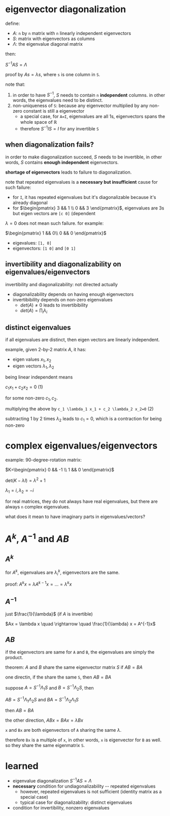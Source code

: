# eigenvector diagonalization

define:

- $`A`$: `n` by `n` matrix with `n` linearly independent eigenvectors
- $`S`$: matrix with eigenvectors as columns
- $`\Lambda`$: the eigenvalue diagonal matrix

then: 

$`S^{-1} A S = \Lambda`$

proof by $`As=\lambda s`$, where `s` is one column in `S`.

note that:

1. in order to have $`S^{-1}`$, $`S`$ needs to contain `n` **independent** columns. in other words, the eigenvalues need to be distinct.
2. non-uniqueness of `S`: because any eigenvector multiplied by any non-zero constant is still a eigenvector
   - a special case, for `A=I`, eigenvalues are all 1s, eigenvectors spans the whole space of $`\mathbb{R}`$
   - therefore $`S^{-1}IS=I`$ for any invertible `S`


## when diagonalization fails?

in order to make diagonalization succeed, $`S`$ needs to be invertible, in other words, $`S`$ contains **enough independent** eigenvectors. 

**shortage of eigenvectors** leads to failure to diagonalization. 

note that repeated eigenvalues is a **necessary but insufficient** cause for such failure:

- for `I`, it has repeated eigenvalues but it's diagonalizable because it's already diagonal
- for $`\begin{pmatrix} 3 && 1 \\ 0 && 3 \end{pmatrix}`$, eigenvalues are 3s but eigen vectors are `[c 0]` (dependent

$`\lambda=0`$ does not mean such failure. for example:

$`\begin{pmatrix} 1 && 0\\ 0 && 0 \end{pmatrix}`$

- eigevalues: `[1, 0]`
- eigenvectors: `[1 0]` and `[0 1]`

## invertibility and diagonalizability on eigenvalues/eigenvectors

invertibility and diagonalizability: not directed actually

- diagonalizability depends on having enough eigenvectors
- invertibibility depends on non-zero eigenvalues
  - $`det(A) \neq 0`$ leads to invertibibility
  - $`det(A)=\prod_i \lambda_i`$

## distinct eigenvalues

if all eigenvalues are distinct, then eigen vectors are linearly independent. 

example, given 2-by-2 matrix $`A`$, it has:

- eigen values $`x_1, x_2`$ 
- eigen vectors $`\lambda_1, \lambda_2`$

being linear independent means 

$`c_1 x_1 + c_2 x_2 = 0`$  (1)

for some non-zero $`c_1, c_2`$.

multiplying the above by `c_1 \lambda_1 x_1 + c_2 \lambda_2 x_2=0` (2)

subtracting 1 by 2 times $`\lambda_2`$ leads to $`c_1=0`$, which is a contraction for being non-zero

# complex eigenvalues/eigenvectors

example: 90-degree-rotation matrix:

$`K=\begin{pmatrix} 0 && -1 \\ 1 && 0 \end{pmatrix}`$

$`\text{det}(K - \lambda I) = \lambda^2 + 1`$

$`\lambda_1=i, \lambda_2=-i`$

for real matrices, they do not always have real eigenvalues, but there are always `n` complex eigenvalues. 

what does it mean to have imaginary parts in eigenvalues/vectors?

# $`A^k`$, $`A^{-1}`$ and $`AB`$

## $`A^k`$

for $`A^k`$, eigenvalues are $`\lambda_i^k`$, eigenvectors are the same. 

proof: $`A^k x = \lambda A^{k-1} x = \ldots = \lambda^k x`$

## $`A^{-1}`$

just $`\frac{1}{\lambda}`$ (if $`A`$ is invertible)

$`Ax = \lambda x \quad \rightarrow \quad \frac{1}{\lambda} x = A^{-1}x`$

## $`AB`$

if the eigenvectors are same for `A` and `B`, the eigenvalues are simply the product.

theorem: $`A`$ and $`B`$ share the same eigenvector matrix $`S`$ if $`AB=BA`$

one directin, if the share the same `S`, then $`AB=BA`$

suppose $`A=S^{-1} \Lambda_1 S`$ and $`B=S^{-1} \Lambda_2 S`$, then 

$`AB = S^{-1} \Lambda_1 \Lambda_2 S`$ and $`BA = S^{-1}  \Lambda_2 \Lambda_1 S`$

then $`AB=BA`$

the other direction, $`ABx=BAx=\lambda Bx`$

`x` and `Bx` are both eigenvectors of `A` sharing the same $`\lambda`$. 

therefore `Bx` is a multiple of `x`, in other words, `x` is eigenvector for `B` as well. so they share the same eigenmatrix `S`.





# learned

- eigenvalue diagonalization $`S^{-1}AS=\Lambda`$
- **necessary** condition for undiagonalizability -- repeated eigenvalues
  - however, repeated eigenvalues is not sufficient (identity matrix as a special case)
  - typical case for diagonalizability: distinct eigenvalues
- condition for invertibility, nonzero eigenvalues